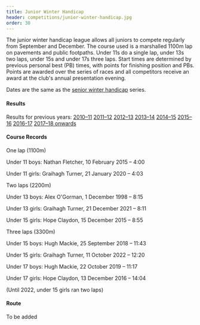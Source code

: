 ```yaml
---
title: Junior Winter Handicap
header: competitions/junior-winter-handicap.jpg
order: 30
---
```


The junior winter handicap league allows all juniors to compete regularly from September and December. The course used is a marshalled 1100m lap on pavements and public footpaths. Under 11s do a single lap, under 13s two laps, under 15s and under 17s three laps. Start times are determined by previous personal best (PB) times, with points for finishing position and PBs. Points are awarded over the series of races and all competitors receive an award at the club's annual presentation evening.

Dates are the same as the [senior winter handicap](https://pfrac.co.uk/competitions/senior-winter-handicap) series.

#### Results

Results for previous years:
[2010–11](https://pfrac.co.uk/static/results/junior-wh/junior-wh-2010-11-results.pdf)
[2011–12](https://pfrac.co.uk/static/results/junior-wh/junior-wh-2011-12-results.pdf)
[2012–13](https://pfrac.co.uk/static/results/junior-wh/junior-wh-2012-13-results.pdf)
[2013–14](https://pfrac.co.uk/static/results/junior-wh/junior-wh-2013-14-results.pdf)
[2014–15](https://pfrac.co.uk/static/results/junior-wh/junior-wh-2014-15-results.pdf)
[2015–16](https://pfrac.co.uk/static/results/junior-wh/junior-wh-2015-16-results.pdf)
[2016-17](https://pfrac.co.uk/static/results/junior-wh/junior-wh-2016-17-results.pdf)
[2017–18 onwards](http://results.pfrac.co.uk/)

#### Course Records

One lap (1100m)

Under 11 boys: Nathan Fletcher, 10 February 2015 – 4:00

Under 11 girls: Graihagh Turner, 21 January 2020 – 4:03

Two laps (2200m)

Under 13 boys: Alex O'Gorman, 1 December 1998 – 8:15

Under 13 girls: Graihagh Turner, 21 December 2021 – 8:11

Under 15 girls: Hope Claydon, 15 December 2015 – 8:55

Three laps (3300m)

Under 15 boys: Hugh Mackie, 25 September 2018 – 11:43

Under 15 girls: Graihagh Turner, 11 October 2022 – 12:20

Under 17 boys: Hugh Mackie, 22 October 2019 – 11:17

Under 17 girls: Hope Claydon, 13 December 2016 – 14:04

(Until 2022, under 15 girls ran two laps)

#### Route

To be added
